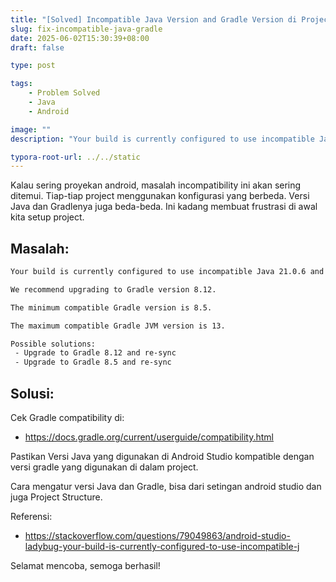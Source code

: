 ```yaml
---
title: "[Solved] Incompatible Java Version and Gradle Version di Project Android"
slug: fix-incompatible-java-gradle
date: 2025-06-02T15:30:39+08:00
draft: false

type: post

tags:
    - Problem Solved
    - Java
    - Android

image: ""
description: "Your build is currently configured to use incompatible Java 21.0.6 and Gradle 6.1.1. Cannot sync the project."

typora-root-url: ../../static
---
```


Kalau sering proyekan android, masalah incompatibility ini akan sering ditemui.
Tiap-tiap project menggunakan konfigurasi yang berbeda. Versi Java dan Gradlenya juga beda-beda.
Ini kadang membuat frustrasi di awal kita setup project.

## Masalah:

```txt
Your build is currently configured to use incompatible Java 21.0.6 and Gradle 6.1.1. Cannot sync the project.

We recommend upgrading to Gradle version 8.12.

The minimum compatible Gradle version is 8.5.

The maximum compatible Gradle JVM version is 13.

Possible solutions:
 - Upgrade to Gradle 8.12 and re-sync
 - Upgrade to Gradle 8.5 and re-sync
```

## Solusi:

Cek Gradle compatibility di:

- https://docs.gradle.org/current/userguide/compatibility.html

Pastikan Versi Java yang digunakan di Android Studio kompatible dengan versi gradle yang digunakan di dalam project.

Cara mengatur versi Java dan Gradle, bisa dari setingan android studio dan juga Project Structure.

Referensi:

- https://stackoverflow.com/questions/79049863/android-studio-ladybug-your-build-is-currently-configured-to-use-incompatible-j

Selamat mencoba, semoga berhasil!